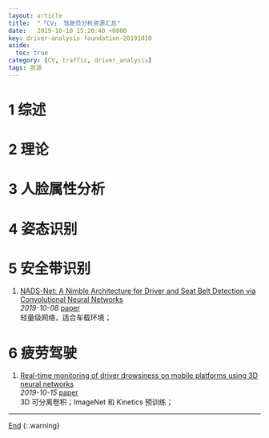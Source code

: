 ```yaml
---
layout: article
title:  "「CV」 驾驶员分析资源汇总"
date:   2019-10-10 15:20:40 +0800
key: driver-analysis-foundation-20191010
aside:
  toc: true
category: [CV, traffic, driver_analysis]
tags: 资源
---
```

<span id='head'></span>

<!--more-->

# 1 综述

# 2 理论

# 3 人脸属性分析

# 4 姿态识别

# 5 安全带识别
1. [NADS-Net: A Nimble Architecture for Driver and Seat Belt Detection via Convolutional Neural Networks](http://cn.arxiv.org/abs/1910.03695)     
*2019-10-08* [paper](https://arxiv.org/abs/1910.03695)     
轻量级网络，适合车载环境；   

# 6 疲劳驾驶
1. [Real-time monitoring of driver drowsiness on mobile platforms using 3D neural networks](http://cn.arxiv.org/abs/1910.06540)     
*2019-10-15* [paper](https://arxiv.org/abs/1910.06540)     
3D 可分离卷积；ImageNet 和 Kinetics 预训练；     

-------------------  
[End](#head)
{:.warning}  

